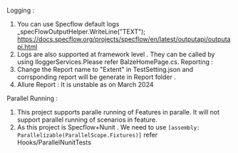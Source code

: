﻿Logging :
 1. You can use Specflow default logs 
    _specFlowOutputHelper.WriteLine("TEXT");
    https://docs.specflow.org/projects/specflow/en/latest/outputapi/outputapi.html
 2. Logs are also supported at framework level . They can be called by using IloggerServices.Please refer BalzeHomePage.cs.
Reporting :
1. Change the Report name to "Extent" in TestSetting.json  and corrsponding report will be
   generate in Report folder .
2. Allure Report : It is unstable as on March 2024

Parallel Running :
 1. This project supports paralle running of Features in paralle. It will not 
 support parallel running of scenarios in feature.
 2. As this project is Specflow+Nunit . We need to use ```[assembly: Parallelizable(ParallelScope.Fixtures)]``` refer Hooks/ParallelNunitTests
